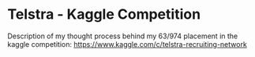 # Telstra - Kaggle Competition
Description of my thought process behind my 63/974 placement in the kaggle competition: https://www.kaggle.com/c/telstra-recruiting-network

